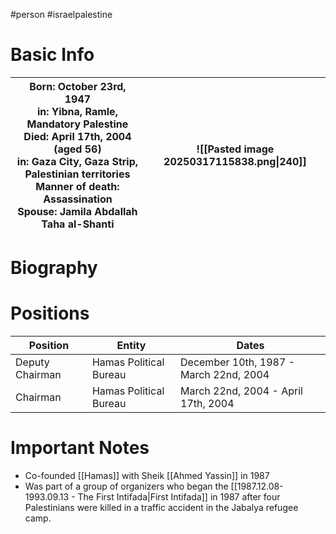 #person #israelpalestine
# Basic Info

| Born: October 23rd, 1947<br>in: Yibna, Ramle, Mandatory Palestine<br>Died: April 17th, 2004 (aged 56)<br>in: Gaza City, Gaza Strip, Palestinian territories<br>Manner of death: Assassination<br>Spouse: Jamila Abdallah Taha al-Shanti | ![[Pasted image 20250317115838.png\|240]]<br> |
| --------------------------------------------------------------------------------------------------------------------------------------------------------------------------------------------------------------------------------------- | --------------------------------------------- |
# Biography
# Positions

| Position        | Entity                 | Dates                                  |
| --------------- | ---------------------- | -------------------------------------- |
| Deputy Chairman | Hamas Political Bureau | December 10th, 1987 - March 22nd, 2004 |
| Chairman        | Hamas Political Bureau | March 22nd, 2004 - April 17th, 2004    |

# Important Notes
- Co-founded [[Hamas]] with Sheik [[Ahmed Yassin]] in 1987
- Was part of a group of organizers who began the [[1987.12.08-1993.09.13 - The First Intifada|First Intifada]] in 1987 after four Palestinians were killed in a traffic accident in the Jabalya refugee camp.